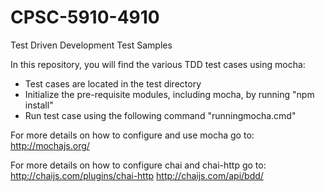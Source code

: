 # CPSC-5910-4910
Test Driven Development Test Samples

In this repository, you will find the various TDD test cases using mocha:
* Test cases are located in the test directory
* Initialize the pre-requisite modules, including mocha, by running "npm install"
* Run test case using the following command "runningmocha.cmd"

For more details on how to configure and use mocha go to:
http://mochajs.org/

For more details on how to configure chai and chai-http go to:
http://chaijs.com/plugins/chai-http
http://chaijs.com/api/bdd/
